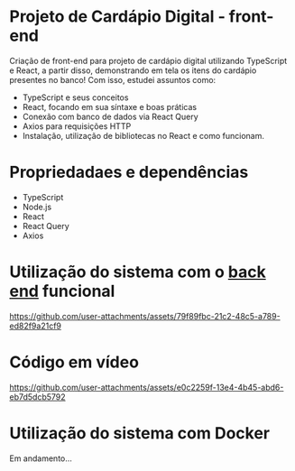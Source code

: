 # Projeto de Cardápio Digital - front-end
Criação de front-end para projeto de cardápio digital utilizando TypeScript e React, a partir disso, demonstrando em tela os itens do cardápio presentes no banco! Com isso, estudei assuntos como:

* TypeScript e seus conceitos
* React, focando em sua síntaxe e boas práticas
* Conexão com banco de dados via React Query
* Axios para requisições HTTP
* Instalação, utilização de bibliotecas no React e como funcionam.
  
# Propriedadaes e dependências

* TypeScript
* Node.js
* React
* React Query
* Axios

# Utilização do sistema com o <a href="https://github.com/filipedcon/Projeto-Cardapio-Digital-Back-End"><strong>back end</strong></a> funcional

https://github.com/user-attachments/assets/79f89fbc-21c2-48c5-a789-ed82f9a21cf9

# Código em vídeo

https://github.com/user-attachments/assets/e0c2259f-13e4-4b45-abd6-eb7d5dcb5792

# Utilização do sistema com Docker
Em andamento...
